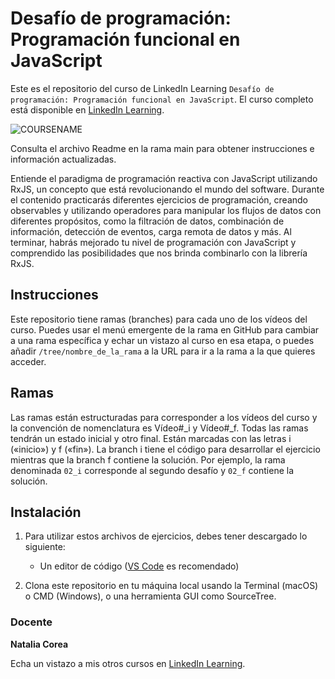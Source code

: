 # Desafío de programación: Programación funcional en JavaScript

Este es el repositorio del curso de LinkedIn Learning `Desafío de programación: Programación funcional en JavaScript`. El curso completo está disponible en [LinkedIn Learning][lil-course-url].

![COURSENAME][lil-thumbnail-url] 

Consulta el archivo Readme en la rama main para obtener instrucciones e información actualizadas.

Entiende el paradigma de programación reactiva con JavaScript utilizando RxJS, un concepto que está revolucionando el mundo del software. Durante el contenido practicarás diferentes ejercicios de programación, creando observables y utilizando operadores para manipular los flujos de datos con diferentes propósitos, como la filtración de datos, combinación de información, detección de eventos, carga remota de datos y más. Al terminar, habrás mejorado tu nivel de programación con JavaScript y comprendido las posibilidades que nos brinda combinarlo con la librería RxJS.

## Instrucciones

Este repositorio tiene ramas (branches) para cada uno de los vídeos del curso. Puedes usar el menú emergente de la rama en GitHub para cambiar a una rama específica y echar un vistazo al curso en esa etapa, o puedes añadir `/tree/nombre_de_la_rama` a la URL para ir a la rama a la que quieres acceder.

## Ramas

Las ramas están estructuradas para corresponder a los vídeos del curso y la convención de nomenclatura es Vídeo#_i y Vídeo#_f. Todas las ramas tendrán un estado inicial y otro final. Están marcadas con las letras i («inicio») y f («fin»). La branch i tiene el código para desarrollar el ejercicio mientras que la branch f contiene la solución. Por ejemplo, la rama denominada `02_i` corresponde al segundo desafío y `02_f` contiene la solución.

## Instalación

1. Para utilizar estos archivos de ejercicios, debes tener descargado lo siguiente:
   - Un editor de código ([VS Code](https://code.visualstudio.com/) es recomendado)

2. Clona este repositorio en tu máquina local usando la Terminal (macOS) o CMD (Windows), o una herramienta GUI como SourceTree.

### Docente

**Natalia Corea**

Echa un vistazo a mis otros cursos en [LinkedIn Learning](https://www.linkedin.com/learning/instructors/natalia-corea).

[0]: # (Replace these placeholder URLs with actual course URLs)
[lil-course-url]: https://www.linkedin.com/learning/desafio-de-programacion-programacion-funcional-en-javascript
[lil-thumbnail-url]: https://cdn.lynda.com/course/2432306/2432306-1653471840268-16x9.jpg
